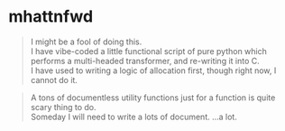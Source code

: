 # mhattnfwd
> I might be a fool of doing this.  
> I have vibe-coded a little functional script of pure python which performs a multi-headed transformer, and re-writing it into C.  
> I have used to writing a logic of allocation first, though right now, I cannot do it.

> A tons of documentless utility functions just for a function is quite scary thing to do.  
> Someday I will need to write a lots of document. ...a lot.